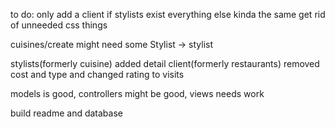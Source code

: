 to do:
only add a client if stylists exist
everything else kinda the same
get rid of unneeded css things

cuisines/create might need some Stylist -> stylist

stylists(formerly cuisine) added detail
client(formerly restaurants) removed cost and type and changed rating to visits

models is good, controllers might be good, views needs work



build readme and database
